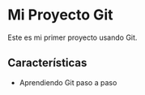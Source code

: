 
   # Mi Proyecto Git
   
   Este es mi primer proyecto usando Git.
   
   ## Características
   - Aprendiendo Git paso a paso